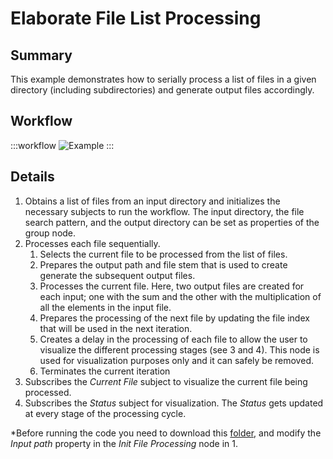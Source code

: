 # Elaborate File List Processing

## Summary
This example demonstrates how to serially process a list of files in a given directory (including subdirectories) and generate output files accordingly.

## Workflow
:::workflow
![Example](~/workflows/BonsaiExamples/IO/SerialFileListProcessing/SerialFileListProcessing.bonsai)
:::

## Details
1. Obtains a list of files from an input directory and initializes the necessary subjects to run the workflow. The input directory, the file search pattern, and the output directory can be set as properties of the group node.
2. Processes each file sequentially.
    1. Selects the current file to be processed from the list of files.
    2. Prepares the output path and file stem that is used to create generate the subsequent output files.
    3. Processes the current file. Here, two output files are created for each input; one with the sum and the other with the multiplication of all the elements in the input file.
    4. Prepares the processing of the next file by updating the file index that will be used in the next iteration.
    5. Creates a delay in the processing of each file to allow the user to visualize the different processing stages (see 3 and 4). This node is used for visualization purposes only and it can safely be removed.
    6. Terminates the current iteration
3. Subscribes the *Current File* subject to visualize the current file being processed.
4. Subscribes the *Status* subject for visualization. The *Status* gets updated at every stage of the processing cycle.


*Before running the code you need to download this [folder](https://drive.google.com/drive/folders/1mqcMzhN2vP5cOGFi4CCXcgHYZ6bmlk9m?usp=sharing), and modify the *Input path* property in the *Init File Processing* node in 1. 
